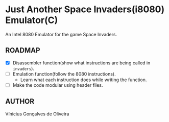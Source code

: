 # Just Another Space Invaders(i8080) Emulator(C)

An Intel 8080 Emulator for the game Space Invaders.

**ROADMAP**
----
- [X] Disassembler function(show what instructions are being called in `invaders`).
- [ ] Emulation function(follow the 8080 instructions).
  - Learn what each instruction does while writing the function.
- [ ] Make the code modular using header files.

**AUTHOR**
----
Vínicius Gonçalves de Oliveira
